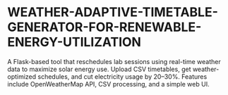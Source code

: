 # WEATHER-ADAPTIVE-TIMETABLE-GENERATOR-FOR-RENEWABLE-ENERGY-UTILIZATION
A Flask-based tool that reschedules lab sessions using real-time weather data to maximize solar energy use. Upload CSV timetables, get weather-optimized schedules, and cut electricity usage by 20–30%. Features include OpenWeatherMap API, CSV processing, and a simple web UI.
